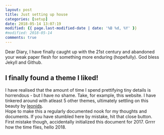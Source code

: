 ```yaml
---
layout: post
title: Just setting up house  
categories: [setup]
date: 2018-05-14 13:07:19
modified: {{ page.last-modified-date | date: '%B %d, %Y' }}
#modified: 2018-05-14
comments: true
---
```


Dear Diary, I have finally caught up with the 21st century and abandoned your weak paper flesh for something more enduring (hopefully). God bless Jekyll and Github.  

<!--more-->
## I finally found a theme I liked!  
I have realised that the amount of time I spend prettifying tiny details is horrendous - but I have no shame. Take, for example, this website. I have tinkered around with atleast 5 other themes, ultimately settling on this beauty by [leonids](https://renyuanz.github.io/leonids/).  
Hope to make this a regularly documented nook for my thoughts and documents. If you have stumbled here by mistake, hit that close button.  
First mistake though, accidentally initialized this document for 2017. Grrrr how the time flies, hello 2018.  

